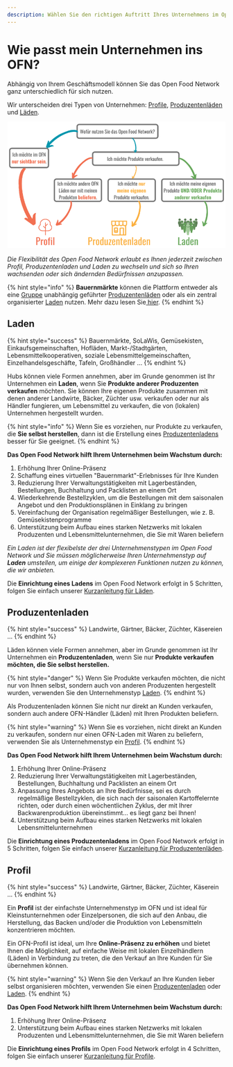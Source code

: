 ```yaml
---
description: Wählen Sie den richtigen Auftritt Ihres Unternehmens im Open Food Network.
---
```


# Wie passt mein Unternehmen ins OFN?

Abhängig von Ihrem Geschäftsmodell können Sie das Open Food Network ganz unterschiedlich für sich nutzen.&#x20;

Wir unterscheiden drei Typen von Unternehmen: [Profile](your-quick-start-on-ofn-given-who-you-are.md#profile), [Produzentenläden](your-quick-start-on-ofn-given-who-you-are.md#shop) und [Läden](your-quick-start-on-ofn-given-who-you-are.md#hub).

![](<.gitbook/assets/aus-wordpress-1-column-image-1080-x-540 (1).png>)

_Die Flexibilität des Open Food Network erlaubt es Ihnen jederzeit zwischen Profil, Produzentenladen und Laden zu wechseln und sich so Ihren wachsenden oder sich ändernden Bedürfnissen anzupassen._

{% hint style="info" %}
**Bauernmärkte** können die Plattform entweder als eine [Gruppe](basic-features/groups/) unabhängig geführter [Produzentenläden](your-quick-start-on-ofn-given-who-you-are.md#shop) oder als ein zentral organisierter [Laden](your-quick-start-on-ofn-given-who-you-are.md#hub) nutzen. Mehr dazu lesen Sie[ hier](quick-start-guides/digital-farmers-markets.md).
{% endhint %}

## Laden

{% hint style="success" %}
Bauernmärkte, SoLaWis, Gemüsekisten, Einkaufsgemeinschaften, Hofläden, Markt-/Stadtgärten, Lebensmittelkooperativen, soziale Lebensmittelgemeinschaften, Einzelhandelsgeschäfte, Tafeln, Großhändler ...
{% endhint %}

Hubs können viele Formen annehmen, aber im Grunde genommen ist Ihr Unternehmen ein **Laden**, wenn Sie **Produkte anderer Produzenten verkaufen** möchten. Sie können Ihre eigenen Produkte zusammen mit denen anderer Landwirte, Bäcker, Züchter usw. verkaufen oder nur als Händler fungieren, um Lebensmittel zu verkaufen, die von (lokalen) Unternehmen hergestellt wurden.

{% hint style="info" %}
Wenn Sie es vorziehen, nur Produkte zu verkaufen, die **Sie selbst herstellen**, dann ist die Erstellung eines [Produzentenladens](your-quick-start-on-ofn-given-who-you-are.md#shop) besser für Sie geeignet.
{% endhint %}

**Das Open Food Network hilft Ihrem Unternehmen beim Wachstum durch:**&#x20;

1. Erhöhung Ihrer Online-Präsenz
2. Schaffung eines virtuellen "Bauernmarkt"-Erlebnisses für Ihre Kunden
3. Reduzierung Ihrer Verwaltungstätigkeiten mit Lagerbeständen, Bestellungen, Buchhaltung und Packlisten an einem Ort
4. Wiederkehrende Bestellzyklen, um die Bestellungen mit dem saisonalen Angebot und den Produktionsplänen in Einklang zu bringen
5. Vereinfachung der Organisation regelmäßiger Bestellungen, wie z. B. Gemüsekistenprogramme
6. Unterstützung beim Aufbau eines starken Netzwerks mit lokalen Produzenten und Lebensmittelunternehmen, die Sie mit Waren beliefern

_Ein Laden ist der flexibelste der drei Unternehmenstypen im Open Food Network und Sie müssen möglicherweise Ihren Unternehmenstyp auf **Laden** umstellen, um einige der komplexeren Funktionen nutzen zu können, die wir anbieten._&#x20;

Die **Einrichtung eines Ladens** im Open Food Network erfolgt in 5 Schritten, folgen Sie einfach unserer [Kurzanleitung für Läden](quick-start-guides/multi-producers-shop-hub-quick-setup-guide.md).

## Produzentenladen

{% hint style="success" %}
Landwirte, Gärtner, Bäcker, Züchter, Käsereien ...
{% endhint %}

Läden können viele Formen annehmen, aber im Grunde genommen ist Ihr Unternehmen ein **Produzentenladen**, wenn Sie nur **Produkte verkaufen möchten, die Sie selbst herstellen.**&#x20;

{% hint style="danger" %}
Wenn Sie Produkte verkaufen möchten, die nicht nur von Ihnen selbst, sondern auch von anderen Produzenten hergestellt wurden, verwenden Sie den Unternehmenstyp [Laden](your-quick-start-on-ofn-given-who-you-are.md#laden).
{% endhint %}

Als Produzentenladen können Sie nicht nur direkt an Kunden verkaufen, sondern auch andere OFN-Händler (Läden) mit Ihren Produkten beliefern.&#x20;

{% hint style="warning" %}
Wenn Sie es vorziehen, nicht direkt an Kunden zu verkaufen, sondern nur einen OFN-Laden mit Waren zu beliefern, verwenden Sie als Unternehmenstyp ein [Profil](your-quick-start-on-ofn-given-who-you-are.md#profile).
{% endhint %}

**Das Open Food Network hilft Ihrem Unternehmen beim Wachstum durch:**&#x20;

1. Erhöhung Ihrer Online-Präsenz
2. Reduzierung Ihrer Verwaltungstätigkeiten mit Lagerbeständen, Bestellungen, Buchhaltung und Packlisten an einem Ort
3. Anpassung Ihres Angebots an Ihre Bedürfnisse, sei es durch regelmäßige Bestellzyklen, die sich nach der saisonalen Kartoffelernte richten, oder durch einen wöchentlichen Zyklus, der mit Ihrer Backwarenproduktion übereinstimmt... es liegt ganz bei Ihnen!
4. Unterstützung beim Aufbau eines starken Netzwerks mit lokalen Lebensmittelunternehmen

Die **Einrichtung eines Produzentenladens** im Open Food Network erfolgt in 5 Schritten, folgen Sie einfach unserer [Kurzanleitung für Produzentenläden](quick-start-guides/producer-shop-quick-setup-guide.md).

## Profil

{% hint style="success" %}
Landwirte, Gärtner, Bäcker, Züchter, Käserein ...
{% endhint %}

Ein **Profil** ist der einfachste Unternehmenstyp im OFN und ist ideal für Kleinstunternehmen oder Einzelpersonen, die sich auf den Anbau, die Herstellung, das Backen und/oder die Produktion von Lebensmitteln konzentrieren möchten.&#x20;

Ein OFN-Profil ist ideal, um Ihre **Online-Präsenz zu erhöhen** und bietet Ihnen die Möglichkeit, auf einfache Weise mit lokalen Einzelhändlern (Läden) in Verbindung zu treten, die den Verkauf an Ihre Kunden für Sie übernehmen können.

{% hint style="warning" %}
Wenn Sie den Verkauf an Ihre Kunden lieber selbst organisieren möchten, verwenden Sie einen [Produzentenladen](your-quick-start-on-ofn-given-who-you-are.md#produzentenladen) oder [Laden](your-quick-start-on-ofn-given-who-you-are.md#laden).
{% endhint %}

**Das Open Food Network hilft Ihrem Unternehmen beim Wachstum durch:**&#x20;

1. Erhöhung Ihrer Online-Präsenz
2. Unterstützung beim Aufbau eines starken Netzwerks mit lokalen Produzenten und Lebensmittelunternehmen, die Sie mit Waren beliefern

Die **Einrichtung eines Profils** im Open Food Network erfolgt in 4 Schritten, folgen Sie einfach unserer [Kurzanleitung für Profile](quick-start-guides/profile-only-quick-setup-guide.md).
